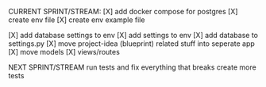 CURRENT SPRINT/STREAM:
[X] add docker compose for postgres
[X] create env file
[X] create env example file

[X] add database settings to env
[X] add settings to env
[X] add database to settings.py
[X] move project-idea (blueprint) related stuff into seperate app
    [X] move models
    [X] views/routes



NEXT SPRINT/STREAM
run tests and fix everything that breaks
create more tests

